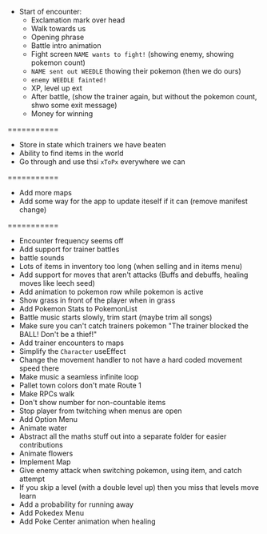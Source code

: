 - Start of encounter:
  - Exclamation mark over head
  - Walk towards us
  - Opening phrase
  - Battle intro animation
  - Fight screen `NAME wants to fight!` (showing enemy, showing pokemon count)
  - `NAME sent out WEEDLE` thowing their pokemon (then we do ours)
  - `enemy WEEDLE fainted!`
  - XP, level up ext
  - After battle, (show the trainer again, but without the pokemon count, shwo some exit message)
  - Money for winning

===========

- Store in state which trainers we have beaten
- Ability to find items in the world
- Go through and use thsi `xToPx` everywhere we can

===========

- Add more maps
- Add some way for the app to update iteself if it can (remove manifest change)

===========

- Encounter frequency seems off
- Add support for trainer battles
- battle sounds
- Lots of items in inventory too long (when selling and in items menu)
- Add support for moves that aren't attacks (Buffs and debuffs, healing moves like leech seed)
- Add animation to pokemon row while pokemon is active
- Show grass in front of the player when in grass
- Add Pokemon Stats to PokemonList
- Battle music starts slowly, trim start (maybe trim all songs)
- Make sure you can't catch trainers pokemon "The trainer blocked the BALL! Don't be a thief!"
- Add trainer encounters to maps
- Simplify the `Character` useEffect
- Change the movement handler to not have a hard coded movement speed there
- Make music a seamless infinite loop
- Pallet town colors don't mate Route 1
- Make RPCs walk
- Don't show number for non-countable items
- Stop player from twitching when menus are open
- Add Option Menu
- Animate water
- Abstract all the maths stuff out into a separate folder for easier contributions
- Animate flowers
- Implement Map
- Give enemy attack when switching pokemon, using item, and catch attempt
- If you skip a level (with a double level up) then you miss that levels move learn
- Add a probability for running away
- Add Pokedex Menu
- Add Poke Center animation when healing

